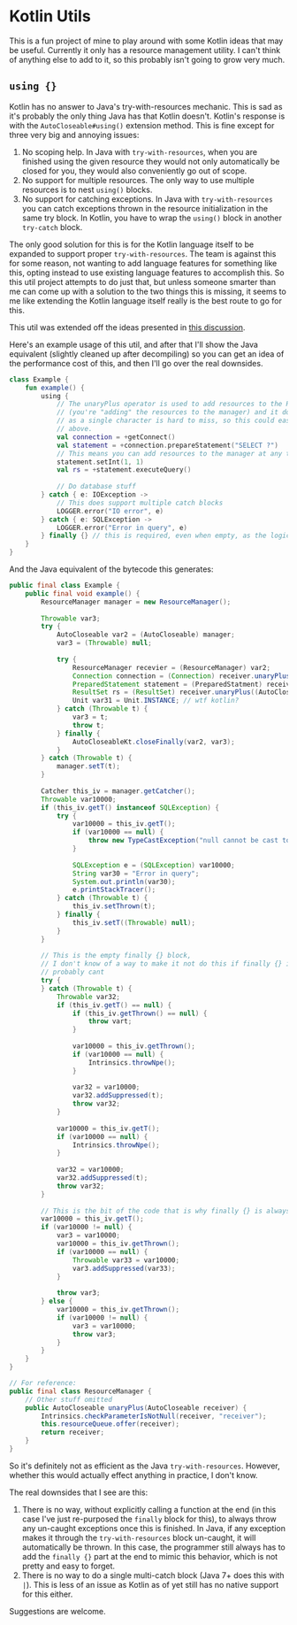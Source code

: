Kotlin Utils
============

This is a fun project of mine to play around with some Kotlin ideas that may be useful. Currently it only has a resource management utility.
I can't think of anything else to add to it, so this probably isn't going to grow very much.

`using {}`
----------

Kotlin has no answer to Java's try-with-resources mechanic. This is sad as it's probably the only thing Java has that Kotlin doesn't.
Kotlin's response is with the `AutoCloseable#using()` extension method. This is fine except for three very big and annoying issues:

1. No scoping help. In Java with `try-with-resources`, when you are finished using the given resource they would not only automatically be
   closed for you, they would also conveniently go out of scope.
2. No support for multiple resources. The only way to use multiple resources is to nest `using()` blocks.
3. No support for catching exceptions. In Java with `try-with-resources` you can catch exceptions thrown in the resource initialization in
   the same try block. In Kotlin, you have to wrap the `using()` block in another `try-catch` block.

The only good solution for this is for the Kotlin language itself to be expanded to support proper `try-with-resources`. The team is against
this for some reason, not wanting to add language features for something like this, opting instead to use existing language features to
accomplish this. So this util project attempts to do just that, but unless someone smarter than me can come up with a solution to the two
things this is missing, it seems to me like extending the Kotlin language itself really is the best route to go for this.

This util was extended off the ideas presented in [this discussion](https://discuss.kotlinlang.org/t/kotlin-needs-try-with-resources/214).

Here's an example usage of this util, and after that I'll show the Java equivalent (slightly cleaned up after decompiling) so you can get an
idea of the performance cost of this, and then I'll go over the real downsides.

```kotlin
class Example {
    fun example() {
        using {
            // The unaryPlus operator is used to add resources to the ResourceManager. I chose this as I think it kind of makes sense
            // (you're "adding" the resources to the manager) and it doesn't clutter the code very much. However, this may not be optimal,
            // as a single character is hard to miss, so this could easily instead be an extension method as show in the original discussion
            // above.
            val connection = +getConnect()
            val statement = +connection.prepareStatement("SELECT ?")
            // This means you can add resources to the manager at any time, which is a bonus
            statement.setInt(1, 1)
            val rs = +statement.executeQuery()
            
            // Do database stuff
        } catch { e: IOException ->
            // This does support multiple catch blocks
            LOGGER.error("IO error", e)
        } catch { e: SQLException ->
            LOGGER.error("Error in query", e)
        } finally {} // this is required, even when empty, as the logic for throwing un-caught exceptions is placed here
    }
}
```

And the Java equivalent of the bytecode this generates:

```java
public final class Example {
    public final void example() {
        ResourceManager manager = new ResourceManager();
        
        Throwable var3;
        try {
            AutoCloseable var2 = (AutoCloseable) manager;
            var3 = (Throwable) null;
            
            try {
                ResourceManager recevier = (ResourceManager) var2;
                Connection connection = (Connection) receiver.unaryPlus((AutoCloseable) this.getConnection());
                PreparedStatement statement = (PreparedStatment) receiver.unaryPlus((AutoCloseable) connection.prepareStatement("SELECT 1"));
                ResultSet rs = (ResultSet) receiver.unaryPlus((AutoCloseable) statement.executeQuery());
                Unit var31 = Unit.INSTANCE; // wtf kotlin?
            } catch (Throwable t) {
                var3 = t;
                throw t;
            } finally {
                AutoCloseableKt.closeFinally(var2, var3);
            }
        } catch (Throwable t) {
            manager.setT(t);
        }
        
        Catcher this_iv = manager.getCatcher();
        Throwable var10000;
        if (this_iv.getT() instanceof SQLException) {
            try {
                var10000 = this_iv.getT();
                if (var10000 == null) {
                    throw new TypeCastException("null cannot be cast to non-null type java.sql.SQLException");
                }
                
                SQLException e = (SQLException) var10000;
                String var30 = "Error in query";
                System.out.println(var30);
                e.printStackTracer();
            } catch (Throwable t) {
                this_iv.setThrown(t);
            } finally {
                this_iv.setT((Throwable) null);
            }
        }
        
        // This is the empty finally {} block,
        // I don't know of a way to make it not do this if finally {} is empty
        // probably cant
        try {
        } catch (Throwable t) {
            Throwable var32;
            if (this_iv.getT() == null) {
                if (this_iv.getThrown() == null) {
                    throw vart;
                }
                
                var10000 = this_iv.getThrown();
                if (var10000 == null) {
                    Intrinsics.throwNpe();
                }
                
                var32 = var10000;
                var32.addSuppressed(t);
                throw var32;
            }
            
            var10000 = this_iv.getT();
            if (var10000 == null) {
                Intrinsics.throwNpe();
            }
            
            var32 = var10000;
            var32.addSuppressed(t);
            throw var32;
        }
        
        // This is the bit of the code that is why finally {} is always required even when empty
        var10000 = this_iv.getT();
        if (var10000 != null) {
            var3 = var10000;
            var10000 = this_iv.getThrown();
            if (var10000 == null) {
                Throwable var33 = var10000;
                var3.addSuppressed(var33);
            }
            
            throw var3;
        } else {
            var10000 = this_iv.getThrown();
            if (var10000 != null) {
                var3 = var10000;
                throw var3;
            }
        }
    }
}

// For reference:
public final class ResourceManager {
    // Other stuff omitted
    public AutoCloseable unaryPlus(AutoCloseable receiver) {
        Intrinsics.checkParameterIsNotNull(receiver, "receiver");
        this.resourceQueue.offer(receiver);
        return receiver;
    }
}
```

So it's definitely not as efficient as the Java `try-with-resources`. However, whether this would actually effect anything in practice, I
don't know.

The real downsides that I see are this:

1. There is no way, without explicitly calling a function at the end (in this case I've just re-purposed the `finally` block for this), to
   always throw any un-caught exceptions once this is finished. In Java, if any exception makes it through the `try-with-resources` block
   un-caught, it will automatically be thrown. In this case, the programmer still always has to add the `finally {}` part at the end to
   mimic this behavior, which is not pretty and easy to forget.
2. There is no way to do a single multi-catch block (Java 7+ does this with `|`). This is less of an issue as Kotlin as of yet still has no
   native support for this either.

Suggestions are welcome.

